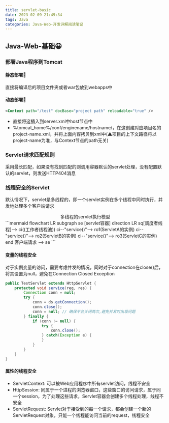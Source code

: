 ```yaml
---
title: servlet-basic
date: 2023-02-09 21:49:34
tags: Java
categories: Java-Web-开发详解阅读笔记
---
```


## Java-Web-基础😀

### 部署Java程序到Tomcat

#### 静态部署🎈

直接将编译后的项目文件夹或者war包放到webapps中

#### 动态部署🎈

```xml
<Context path="/test" docBase="project path" reloadable="true" />
```

- 直接将这插入到server.xml中host节点中
- %tomcat_home%/conf/enginename/hostname/，在这创建对应项目名的project-name.xml，并将上面内容拷贝到xml中(⚠️项目的上下文路径将以project-name为准，与Context节点的path无关)

### Servlet请求匹配规则

采用最长匹配，如果没有找到匹配的则调用容器默认的servlet处理，没有配置默认的servlet，则发送HTTP404消息

### 线程安全的Servlet

默认情况下，servlet是多线程的，即一个servlet实例在多个线程中同时执行，并发地处理多个客户端请求

<center>多线程的servlet执行模型</center>
```mermaid
flowchart LR
    subgraph se [servlet容器]
        direction LR
        sq[调度者线程]--> ci((工作者线程池))
        ci--"service()"--> ro1(ServletA的实例)
        ci--"service()"--> ro2(ServletB的实例)
        ci--"service()"--> ro3(ServletC的实例)
    end
    客户端请求 --> se
```

#### 变量的线程安全

对于实例变量的访问，需要考虑并发的情况，同时对于connection在close()后，将其设置为null，避免在Connection Closed Exception

```java
public TestServlet extends HttpServlet {
    protected void service(req, res) {
        Connection conn = null;
        try {
            conn = ds.getConnection();
            conn.close();
            conn = null; // 确保不会关闭两次,避免并发时出现问题
        } finally {
            if (conn != null) {
                try {
                    conn.close();
                } catch(Exception e) {
                }
            }
        }
    }
}

```

#### 属性的线程安全

- ServletContext: 可以被Web应用程序中所有servlet访问，线程不安全
- HttpSession: 同属于一个进程的浏览器窗口，这些窗口的访问请求，属于同一个session，为了处理这些请求，Servlet容器会创建多个线程处理，线程不安全
- ServletRequest: Servlet对于接受到的每一个请求，都会创建一个新的ServletRequest对象，只能一个线程能访问当前的request，线程安全

